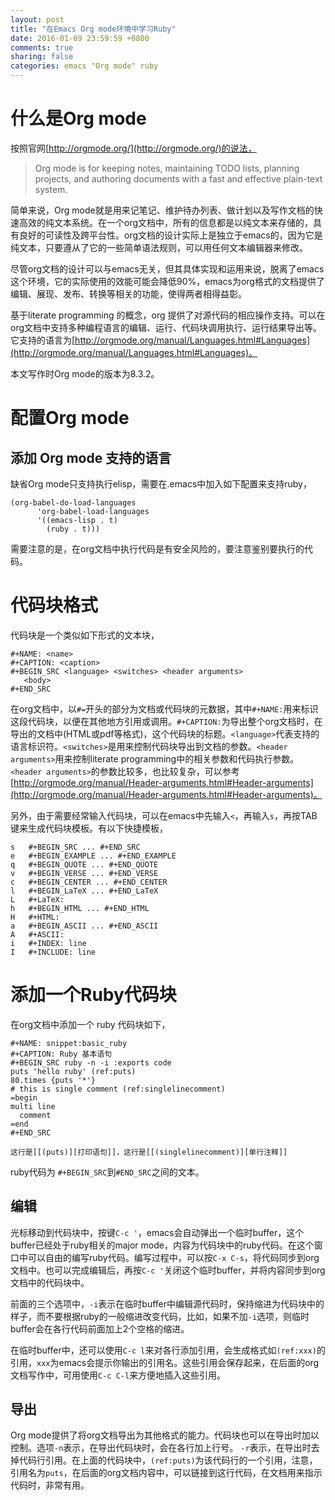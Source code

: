 ```yaml
---
layout: post
title: "在Emacs Org mode环境中学习Ruby"
date: 2016-01-09 23:59:59 +0800
comments: true
sharing: false
categories: emacs "Org mode" ruby
---
```


# 什么是Org mode

按照官网[http://orgmode.org/](http://orgmode.org/)的说法，

> Org mode is for keeping notes, maintaining TODO lists, planning projects, and authoring documents with a fast and effective plain-text system.

简单来说，Org mode就是用来记笔记、维护待办列表、做计划以及写作文档的快速高效的纯文本系统。在一个org文档中，所有的信息都是以纯文本来存储的，具有良好的可读性及跨平台性。org文档的设计实际上是独立于emacs的，因为它是纯文本，只要遵从了它的一些简单语法规则，可以用任何文本编辑器来修改。

尽管org文档的设计可以与emacs无关，但其具体实现和运用来说，脱离了emacs这个环境，它的实际使用的效能可能会降低90%，emacs为org格式的文档提供了编辑、展现、发布、转换等相关的功能，使得两者相得益彰。

基于literate programming 的概念，org 提供了对源代码的相应操作支持。可以在org文档中支持多种编程语言的编辑、运行、代码块调用执行、运行结果导出等。它支持的语言为[http://orgmode.org/manual/Languages.html#Languages](http://orgmode.org/manual/Languages.html#Languages)。

本文写作时Org mode的版本为8.3.2。

# 配置Org mode

## 添加 Org mode 支持的语言

缺省Org mode只支持执行elisp，需要在.emacs中加入如下配置来支持ruby，

    (org-babel-do-load-languages
          'org-babel-load-languages
          '((emacs-lisp . t)
            (ruby . t)))

需要注意的是，在org文档中执行代码是有安全风险的，要注意鉴别要执行的代码。

# 代码块格式

代码块是一个类似如下形式的文本块，

    #+NAME: <name>
    #+CAPTION: <caption>
    #+BEGIN_SRC <language> <switches> <header arguments>
       <body>
    #+END_SRC

在org文档中，以`#=`开头的部分为文档或代码块的元数据，其中`#+NAME:`用来标识这段代码块，以便在其他地方引用或调用。`#+CAPTION:`为导出整个org文档时，在导出的文档中(HTML或pdf等格式)，这个代码块的标题。`<language>`代表支持的语言标识符。`<switches>`是用来控制代码块导出到文档的参数。`<header arguments>`用来控制literate programming中的相关参数和代码执行参数。`<header arguments>`的参数比较多，也比较复杂，可以参考[http://orgmode.org/manual/Header-arguments.html#Header-arguments](http://orgmode.org/manual/Header-arguments.html#Header-arguments)。

另外，由于需要经常输入代码块，可以在emacs中先输入`<`，再输入`s`，再按TAB键来生成代码块模板。有以下快捷模板，

    s	#+BEGIN_SRC ... #+END_SRC 
    e	#+BEGIN_EXAMPLE ... #+END_EXAMPLE
    q	#+BEGIN_QUOTE ... #+END_QUOTE 
    v	#+BEGIN_VERSE ... #+END_VERSE 
    c	#+BEGIN_CENTER ... #+END_CENTER 
    l	#+BEGIN_LaTeX ... #+END_LaTeX 
    L	#+LaTeX: 
    h	#+BEGIN_HTML ... #+END_HTML 
    H	#+HTML: 
    a	#+BEGIN_ASCII ... #+END_ASCII 
    A	#+ASCII: 
    i	#+INDEX: line 
    I	#+INCLUDE: line 
    
    
# 添加一个Ruby代码块

在org文档中添加一个 ruby 代码块如下，
    
    #+NAME: snippet:basic_ruby
    #+CAPTION: Ruby 基本语句
    #+BEGIN_SRC ruby -n -i :exports code
    puts 'hello ruby' (ref:puts)
    80.times {puts '*'} 
    # this is single comment (ref:singlelinecomment)
    =begin
    multi line
      comment
    =end
    #+END_SRC
    
    这行是[[(puts)][打印语句]]，这行是[[(singlelinecomment)][单行注释]]
        
        
ruby代码为 `#+BEGIN_SRC`到`#END_SRC`之间的文本。

## 编辑

光标移动到代码块中，按键`C-c '`，emacs会自动弹出一个临时buffer，这个buffer已经处于ruby相关的major mode，内容为代码块中的ruby代码。在这个窗口中可以自由的编写ruby代码。编写过程中，可以按`C-x C-s`，将代码同步到org文档中。也可以完成编辑后，再按`C-c '`关闭这个临时buffer，并将内容同步到org文档中的代码块中。

前面的三个选项中，`-i`表示在临时buffer中编辑源代码时，保持缩进为代码块中的样子，而不要根据ruby的一般缩进改变代码，比如，如果不加`-i`选项，则临时buffer会在各行代码前面加上2个空格的缩进。

在临时buffer中，还可以使用`C-c l`来对各行添加引用，会生成格式如`(ref:xxx)`的引用，`xxx`为emacs会提示你输出的引用名。这些引用会保存起来，在后面的org文档写作中，可用使用`C-c C-l`来方便地插入这些引用。

## 导出

Org mode提供了将org文档导出为其他格式的能力。代码块也可以在导出时加以控制。选项`-n`表示，在导出代码块时，会在各行加上行号。 `-r`表示，在导出时去掉代码行引用。在上面的代码块中，`(ref:puts)`为该代码行的一个引用，注意，引用名为`puts`，在后面的org文档内容中，可以链接到这行代码，在文档用来指示代码时，非常有用。

